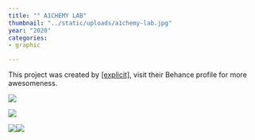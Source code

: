 ```yaml
---
title: "° A1CHEMY LAB"
thumbnail: "../static/uploads/a1chemy-lab.jpg"
year: "2020"
categories:
- graphic

---
```

This project was created by [\[explicit\]](https://www.behance.net/explic_it), visit their Behance profile for more awesomeness.

![](/uploads/a1chemy-35.png)

![](/uploads/a1chemy-lab.jpg)

![](/uploads/a1chemy-lab.jpg)![](/uploads/ce8be697308067-5ec263e3cbba5.jpg)